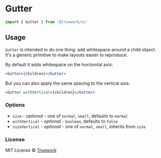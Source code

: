 # Gutter

```js
import { Gutter } from '@truework/ui'
```

## Usage

`Gutter` is intended to do one thing: add whitespace around a child object. It's a generic
primitive to make layouts easier to reproduce.

By default it adds whitespace on the horizontal axis:

```jsx
<Gutter>{children}</Gutter>
```

But you can also apply the same spacing to the vertical axis:

```jsx
<Gutter withVertical>{children}</Gutter>
```

### Options

- `size` - _optional_ - one of `normal`, `small`, defaults to `normal`
- `withVertical` - _optional_ - `boolean`, defaults to `false`
- `sizeVertical` - _optional_ - one of `normal`, `small`, inherits from `size`

### License

MIT License © [Truework](https://truework.com)
